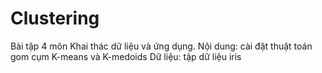 # Clustering
Bài tập 4 môn Khai thác dữ liệu và ứng dụng.
Nội dung: cài đặt thuật toán gom cụm K-means và K-medoids
Dữ liệu: tập dữ liệu iris
